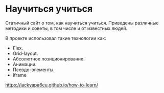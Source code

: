 # **Научиться учиться**

Статичный сайт о том, как научиться учиться.
Приведены различные методики и советы, в том числе и от известных людей.

В проекте использовал такие технологии как:
* Flex.
* Grid-layout.
* Абсолютное позиционирование.
* Анимации.
* Псевдо-элементы.
* iframe

https://jackyapa6eu.github.io/how-to-learn/
